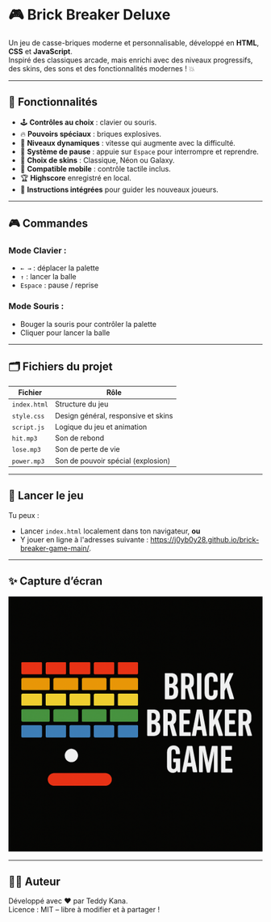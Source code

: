 # 🎮 Brick Breaker Deluxe

Un jeu de casse-briques moderne et personnalisable, développé en **HTML**, **CSS** et **JavaScript**.  
Inspiré des classiques arcade, mais enrichi avec des niveaux progressifs, des skins, des sons et des fonctionnalités modernes ! 💥

---

## 🧩 Fonctionnalités

- 🕹️ **Contrôles au choix** : clavier ou souris.
- 🔥 **Pouvoirs spéciaux** : briques explosives.
- 🧠 **Niveaux dynamiques** : vitesse qui augmente avec la difficulté.
- 🛑 **Système de pause** : appuie sur `Espace` pour interrompre et reprendre.
- 🎨 **Choix de skins** : Classique, Néon ou Galaxy.
- 📱 **Compatible mobile** : contrôle tactile inclus.
- 🏆 **Highscore** enregistré en local.
- 📘 **Instructions intégrées** pour guider les nouveaux joueurs.

---

## 🎮 Commandes

### Mode Clavier :
- `← →` : déplacer la palette
- `↑` : lancer la balle
- `Espace` : pause / reprise

### Mode Souris :
- Bouger la souris pour contrôler la palette
- Cliquer pour lancer la balle

---

## 🗂️ Fichiers du projet

| Fichier        | Rôle                                       |
|----------------|--------------------------------------------|
| `index.html`   | Structure du jeu                          |
| `style.css`    | Design général, responsive et skins        |
| `script.js`    | Logique du jeu et animation               |
| `hit.mp3`      | Son de rebond                             |
| `lose.mp3`     | Son de perte de vie                       |
| `power.mp3`    | Son de pouvoir spécial (explosion)        |

---

## 🚀 Lancer le jeu

Tu peux :
- Lancer `index.html` localement dans ton navigateur, **ou**
- Y jouer en ligne à l'adresses suivante : https://j0yb0y28.github.io/brick-breaker-game-main/.

---

## ✨ Capture d’écran

![Brick Breaker Deluxe screenshot](brick_breaker.png) <!-- Tu peux ajouter une capture d'écran de ton jeu ici -->

---

## 👨‍💻 Auteur

Développé avec ❤️ par Teddy Kana.  
Licence : MIT – libre à modifier et à partager !
